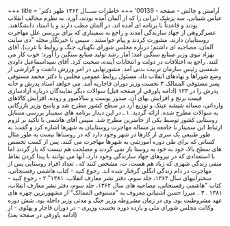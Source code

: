 +++
title = 'آرامش و چالش - صفحه - 00139'
+++
خاطرات ســـال ۱۳۶۲ ظهر دکتر عباس شیبانی، سه پزشک ایرانی را که از آلمان آمده بودند، آورد. به نظرم مخالف انقلاب بودند و قاعدتاً با برنامه ای آمده اند. در آلمان مطب دارند و یا استاد دانشگاهند. عصرگروهی از جهاد سازندگی آمدند و راجع به سمیناری که برای بررسی علل مهاجرت روستاییان دارند، مشورت کردند و پیام خواستند . سپس با خبرنگار مجله "دی سایت آلمان، مصاحبه ای داشتم؛ درباره مجلس شورای نگهبان، جنگ و روابط با غرب). آقای بهزاد نبوی وزیر صنایع سنگین آمد؛ آمار رشد تولید صنایع سنگین را آورد؛ خوب کار می کنند. راجع به اختلافات در دولت و انتخابات آینده، صحبت کرد. آقای سیداسماعیل داودی شمسی رئیس سازمان تربیت بدنی آمد. مشورتهایی در امر ورزش داشت و گزارشی از وضع شوراها و نهادهای انقلاب داد. مسئول روابط عمومی مجلس با دکتر محمد مستوفی پسر مستوفی الممالک ۳ نخست وزیر دوران قاجاریه آمد. می خواهد استاد پدرش و خانه پدرش را در ۱۲۳ (ادامه پاورقی از صفحه قبل) سوالات دیگر نمایندگان درباره آزادسازی قیمت برنج و افزایش بهای آن، صدور پوست و سالامبور و روده، افزایش کالاهای وارداتی، مساله شیشه عینک و توزیع آرد در سطح کشور مطرح شد و پاسخ وزیر بازرگانی به سوالات مطرح شده، ارائه گردید. ۱ ـ در این دیدار برنامه های سمینار بررسی مسایل روستایی کشور توسط یکی از حاضرین مطرح شد. سپس آقای هاشمی با تأکید بر لزوم ارتباط این سمینار با جامعه بر مساله مهاجرت روستاییان به شهرها اشاره کرد و گفت: به طور طبیعی یک سری از کارها در شهر وجود دارد که در روستاها نیست به طور مثال کسانی که برای طی دوره آموزشی به شهرها مهاجرت می کنند، پس از کسب تخصص های سطح بالا، خود به خود به روستا باز نمی گردند و مصلحت هم نیست که باز گردند اما با استعدادی که در نیروهای جهاد سازندگی وجود دارد، آنها می توانند با پیدا کردن نقاط منفی زندگی شهری که زیاد هم هست، ت، مشخص کنند که . تعداد افراد روستایی پس از مهاجرت در دام زندگی انگلی گرفتار شده اند. رجوع کنید - کتاب هاشمی رفسنجانی، سخنرانیهای سال ۱۳۶۴، جلد سوم، دفتر نشر معارف انقلاب، ۱۳۸۱" ۲ - رجوع کنید - کتاب "هاشمی رفسنجانی، مصاحبه های سال ۱۳۶۲، جلد سوم، دفتر نشر معارف انقلاب، ۱۳۸۱ . ۳ ۔ میرزا حسن آشتیانی معروف به "مستوفی الممالک" از مشهورترین چهره های عهد مشروطیت بود. وی در زمان مشروطه وزیر جنگ و مدتی وزیر داخله بود. شش دوره وکالت مجلس شورای ملی و یازده دوره نخست وزیری - در دوران قاجار و پهلوی - از (ادامه پاورقی در صفحه بعد)